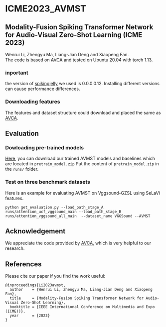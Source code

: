 # ICME2023_AVMST
## Modality-Fusion Spiking Transformer Network for Audio-Visual Zero-Shot Learning (ICME 2023)
Wenrui Li, Zhengyu Ma, Liang-Jian Deng and Xiaopeng Fan.  
The code is based on [AVCA](https://github.com/ExplainableML/AVCA-GZSL) and tested on Ubuntu 20.04 with torch 1.13.
### inportant
the version of [spikingjelly](https://spikingjelly.readthedocs.io/zh_CN/latest/index.html) we used is 0.0.0.0.12. Installing different versions can cause performance differences.
### Downloading features
The features and dataset structure could download and placed the same as [AVCA](https://github.com/ExplainableML/AVCA-GZSL).
## Evaluation
### Dowloading pre-trained models
[Here](https://drive.google.com/file/d/1HK9_dwysfQv56smXYK4lRA7dvSKpE_DE/view?usp=sharing), you can download our trained AVMST models and baselines which are located in `pretrain_model.zip`
Put the content of `pretrain_model.zip` in the `runs/` folder.
### Test on three benchmark datasets
Here is an example for evaluating AVMST on Vggsound-GZSL using SeLaVi features.
``` 
python get_evaluation.py --load_path_stage_A runs/attention_ucf_vggsound_main --load_path_stage_B runs/attention_vggsound_all_main  --dataset_name VGGSound --AVMST 
```
## Acknowledgement
We appreciate the code provided by [AVCA](https://github.com/ExplainableML/AVCA-GZSL), which is very helpful to our research.

## References 
Please cite our paper if you find the work useful:
```
@inproceedings{Li2023avmst,
  author    = {Wenrui Li, Zhengyu Ma, Liang-Jian Deng and Xiaopeng Fan},
  title     = {Modality-Fusion Spiking Transformer Network for Audio-Visual Zero-Shot Learning},
  booktitle = {IEEE International Conference on Multimedia and Expo (ICME))},
  year      = {2023}
}

